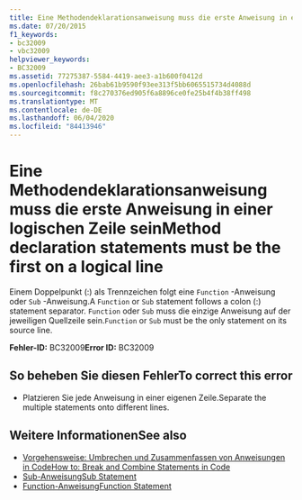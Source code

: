 ```yaml
---
title: Eine Methodendeklarationsanweisung muss die erste Anweisung in einer logischen Zeile sein
ms.date: 07/20/2015
f1_keywords:
- bc32009
- vbc32009
helpviewer_keywords:
- BC32009
ms.assetid: 77275387-5584-4419-aee3-a1b600f0412d
ms.openlocfilehash: 26bab61b9590f93ee313f5bb6065515734d4088d
ms.sourcegitcommit: f8c270376ed905f6a8896ce0fe25b4f4b38ff498
ms.translationtype: MT
ms.contentlocale: de-DE
ms.lasthandoff: 06/04/2020
ms.locfileid: "84413946"
---
```

# <a name="method-declaration-statements-must-be-the-first-on-a-logical-line"></a><span data-ttu-id="76e9d-102">Eine Methodendeklarationsanweisung muss die erste Anweisung in einer logischen Zeile sein</span><span class="sxs-lookup"><span data-stu-id="76e9d-102">Method declaration statements must be the first on a logical line</span></span>
<span data-ttu-id="76e9d-103">Einem Doppelpunkt (:) als Trennzeichen folgt eine `Function` -Anweisung oder `Sub` -Anweisung.</span><span class="sxs-lookup"><span data-stu-id="76e9d-103">A `Function` or `Sub` statement follows a colon (:) statement separator.</span></span> <span data-ttu-id="76e9d-104">`Function` oder `Sub` muss die einzige Anweisung auf der jeweiligen Quellzeile sein.</span><span class="sxs-lookup"><span data-stu-id="76e9d-104">`Function` or `Sub` must be the only statement on its source line.</span></span>  
  
 <span data-ttu-id="76e9d-105">**Fehler-ID:** BC32009</span><span class="sxs-lookup"><span data-stu-id="76e9d-105">**Error ID:** BC32009</span></span>  
  
## <a name="to-correct-this-error"></a><span data-ttu-id="76e9d-106">So beheben Sie diesen Fehler</span><span class="sxs-lookup"><span data-stu-id="76e9d-106">To correct this error</span></span>  
  
- <span data-ttu-id="76e9d-107">Platzieren Sie jede Anweisung in einer eigenen Zeile.</span><span class="sxs-lookup"><span data-stu-id="76e9d-107">Separate the multiple statements onto different lines.</span></span>  
  
## <a name="see-also"></a><span data-ttu-id="76e9d-108">Weitere Informationen</span><span class="sxs-lookup"><span data-stu-id="76e9d-108">See also</span></span>

- [<span data-ttu-id="76e9d-109">Vorgehensweise: Umbrechen und Zusammenfassen von Anweisungen in Code</span><span class="sxs-lookup"><span data-stu-id="76e9d-109">How to: Break and Combine Statements in Code</span></span>](../programming-guide/program-structure/how-to-break-and-combine-statements-in-code.md)
- [<span data-ttu-id="76e9d-110">Sub-Anweisung</span><span class="sxs-lookup"><span data-stu-id="76e9d-110">Sub Statement</span></span>](../language-reference/statements/sub-statement.md)
- [<span data-ttu-id="76e9d-111">Function-Anweisung</span><span class="sxs-lookup"><span data-stu-id="76e9d-111">Function Statement</span></span>](../language-reference/statements/function-statement.md)

